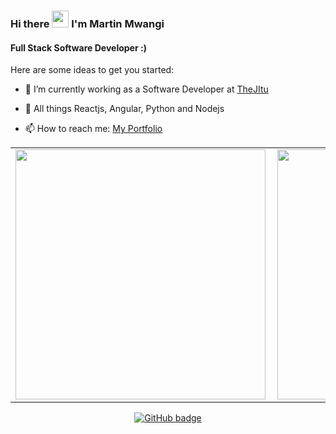 <!-- [Marville001](https://raw.githubusercontent.com/marville001/marville001/main/marville001.png) -->
### Hi there <img src="https://user-images.githubusercontent.com/5679180/79618120-0daffb80-80be-11ea-819e-d2b0fa904d07.gif" width="27px"> I'm Martin Mwangi

#### Full Stack Software Developer :)

Here are some ideas to get you started:

- 🔭 I’m currently working as a Software Developer at [TheJItu](https://thejitu.com/)
- 🌱 All things Reactjs, Angular, Python and Nodejs

- 📫 How to reach me: [My Portfolio](https://martinmwangi.netlify.app/)

<center>
  <table>
  <tr>
      <td><img width="400px" align="left" src="https://github-readme-stats.vercel.app/api?username=marville001&count_private=true&show_icons=true&theme=dark&layout=compact" /></td>
      <td><img width="400px" src="https://github-readme-streak-stats.herokuapp.com/?user=marville001&theme=dark" /></td>      
  </tr>   
  </table>
</center>
   

<p align="center">
  <a href="https://github.com/marville001?tab=followers">
    <img src="https://img.shields.io/github/followers/marville001?label=Followers&logo=GitHub&style=for-the-badge" alt="GitHub badge" />
  </a>
</p>
